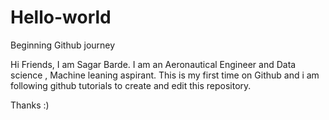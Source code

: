 # Hello-world
Beginning Github journey  

Hi Friends,
I am Sagar Barde. I am an Aeronautical Engineer and Data science , Machine leaning aspirant.
This is my first time on Github and i am following github tutorials to create and edit this repository.

Thanks :)

